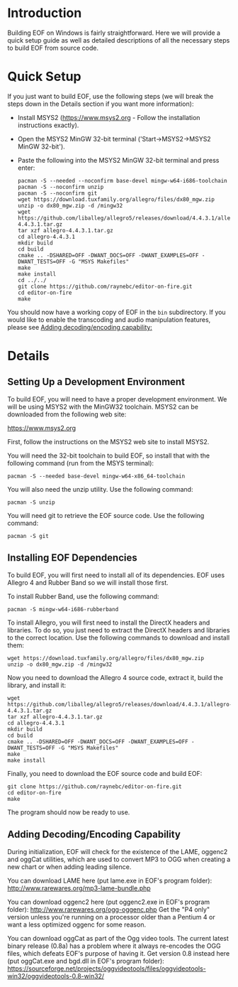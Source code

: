 # Introduction #

Building EOF on Windows is fairly straightforward. Here we will provide a quick setup guide as well as detailed descriptions of all the necessary steps to build EOF from source code.


# Quick Setup #

If you just want to build EOF, use the following steps (we will break the steps down in the Details section if you want more information):

  * Install MSYS2 (https://www.msys2.org - Follow the installation instructions exactly).
  * Open the MSYS2 MinGW 32-bit terminal ('Start->MSYS2->MSYS2 MinGW 32-bit').
  * Paste the following into the MSYS2 MinGW 32-bit terminal and press enter:

    ```
    pacman -S --needed --noconfirm base-devel mingw-w64-i686-toolchain
    pacman -S --noconfirm unzip
    pacman -S --noconfirm git
    wget https://download.tuxfamily.org/allegro/files/dx80_mgw.zip
    unzip -o dx80_mgw.zip -d /mingw32
    wget https://github.com/liballeg/allegro5/releases/download/4.4.3.1/allegro-4.4.3.1.tar.gz
    tar xzf allegro-4.4.3.1.tar.gz
    cd allegro-4.4.3.1
    mkdir build
    cd build
    cmake .. -DSHARED=OFF -DWANT_DOCS=OFF -DWANT_EXAMPLES=OFF -DWANT_TESTS=OFF -G "MSYS Makefiles"
    make
    make install
    cd ../../
    git clone https://github.com/raynebc/editor-on-fire.git
    cd editor-on-fire
    make
    ```

You should now have a working copy of EOF in the `bin` subdirectory. If you would like to enable the transcoding and audio manipulation features, please see [Adding decoding/encoding capability:](#adding-decodingencoding-capability)


# Details #

## Setting Up a Development Environment ##

To build EOF, you will need to have a proper development environment. We will be using MSYS2 with the MinGW32 toolchain. MSYS2 can be downloaded from the following web site:

https://www.msys2.org

First, follow the instructions on the MSYS2 web site to install MSYS2.

You will need the 32-bit toolchain to build EOF, so install that with the following command (run from the MSYS terminal):

`pacman -S --needed base-devel mingw-w64-x86_64-toolchain`

You will also need the unzip utility. Use the following command:

`pacman -S unzip`

You will need git to retrieve the EOF source code. Use the following command:

`pacman -S git`


## Installing EOF Dependencies ##

To build EOF, you will first need to install all of its dependencies. EOF uses Allegro 4 and Rubber Band so we will install those first.

To install Rubber Band, use the following command:

`pacman -S mingw-w64-i686-rubberband`

To install Allegro, you will first need to install the DirectX headers and libraries. To do so, you just need to extract the DirectX headers and libraries to the correct location. Use the following commands to download and install them:

```
wget https://download.tuxfamily.org/allegro/files/dx80_mgw.zip
unzip -o dx80_mgw.zip -d /mingw32
```

Now you need to download the Allegro 4 source code, extract it, build the library, and install it:

```
wget https://github.com/liballeg/allegro5/releases/download/4.4.3.1/allegro-4.4.3.1.tar.gz
tar xzf allegro-4.4.3.1.tar.gz
cd allegro-4.4.3.1
mkdir build
cd build
cmake .. -DSHARED=OFF -DWANT_DOCS=OFF -DWANT_EXAMPLES=OFF -DWANT_TESTS=OFF -G "MSYS Makefiles"
make
make install
```

Finally, you need to download the EOF source code and build EOF:

```
git clone https://github.com/raynebc/editor-on-fire.git
cd editor-on-fire
make
```

The program should now be ready to use.


## Adding Decoding/Encoding Capability ##
During initialization, EOF will check for the existence of the LAME, oggenc2 and oggCat utilities, which are used to convert MP3 to OGG when creating a new chart or when adding leading silence.

You can download LAME here (put lame.exe in EOF's program folder):
http://www.rarewares.org/mp3-lame-bundle.php

You can download oggenc2 here (put oggenc2.exe in EOF's program folder):
http://www.rarewares.org/ogg-oggenc.php
Get the "P4 only" version unless you're running on a processor older than a Pentium 4 or want a less optimized oggenc for some reason.

You can download oggCat as part of the Ogg video tools.  The current latest binary release (0.8a) has a problem where it always re-encodes the OGG files, which defeats EOF's purpose of having it.  Get version 0.8 instead here (put oggCat.exe and bgd.dll in EOF's program folder):
https://sourceforge.net/projects/oggvideotools/files/oggvideotools-win32/oggvideotools-0.8-win32/
